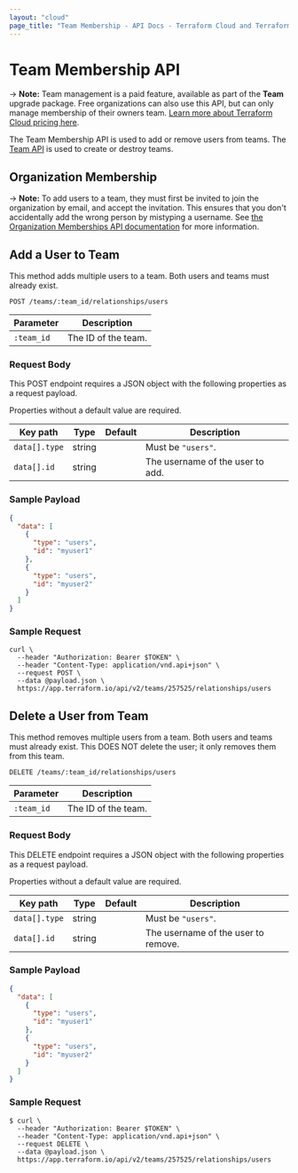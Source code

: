 ```yaml
---
layout: "cloud"
page_title: "Team Membership - API Docs - Terraform Cloud and Terraform Enterprise"
---
```


[200]: https://developer.mozilla.org/en-US/docs/Web/HTTP/Status/200
[201]: https://developer.mozilla.org/en-US/docs/Web/HTTP/Status/201
[202]: https://developer.mozilla.org/en-US/docs/Web/HTTP/Status/202
[204]: https://developer.mozilla.org/en-US/docs/Web/HTTP/Status/204
[400]: https://developer.mozilla.org/en-US/docs/Web/HTTP/Status/400
[401]: https://developer.mozilla.org/en-US/docs/Web/HTTP/Status/401
[403]: https://developer.mozilla.org/en-US/docs/Web/HTTP/Status/403
[404]: https://developer.mozilla.org/en-US/docs/Web/HTTP/Status/404
[409]: https://developer.mozilla.org/en-US/docs/Web/HTTP/Status/409
[412]: https://developer.mozilla.org/en-US/docs/Web/HTTP/Status/412
[422]: https://developer.mozilla.org/en-US/docs/Web/HTTP/Status/422
[429]: https://developer.mozilla.org/en-US/docs/Web/HTTP/Status/429
[500]: https://developer.mozilla.org/en-US/docs/Web/HTTP/Status/500
[504]: https://developer.mozilla.org/en-US/docs/Web/HTTP/Status/504
[JSON API document]: /docs/cloud/api/index.html#json-api-documents
[JSON API error object]: http://jsonapi.org/format/#error-objects

# Team Membership API

-> **Note:** Team management is a paid feature, available as part of the **Team** upgrade package. Free organizations can also use this API, but can only manage membership of their owners team. [Learn more about Terraform Cloud pricing here](https://www.hashicorp.com/products/terraform/pricing/).

The Team Membership API is used to add or remove users from teams. The [Team API](./teams.html) is used to create or destroy teams.

## Organization Membership

-> **Note:** To add users to a team, they must first be invited to join the organization by email, and accept the invitation. This ensures that you don't accidentally add the wrong person by mistyping a username. See [the Organization Memberships API documentation](./organization-memberships.html) for more information.

## Add a User to Team

This method adds multiple users to a team. Both users and teams must already exist.

`POST /teams/:team_id/relationships/users`

| Parameter  | Description         |
| ---------- | ------------------- |
| `:team_id` | The ID of the team. |

### Request Body

This POST endpoint requires a JSON object with the following properties as a request payload.

Properties without a default value are required.

| Key path      | Type   | Default | Description                      |
| ------------- | ------ | ------- | -------------------------------- |
| `data[].type` | string |         | Must be `"users"`.               |
| `data[].id`   | string |         | The username of the user to add. |

### Sample Payload

```json
{
  "data": [
    {
      "type": "users",
      "id": "myuser1"
    },
    {
      "type": "users",
      "id": "myuser2"
    }
  ]
}
```

### Sample Request

```shell
curl \
  --header "Authorization: Bearer $TOKEN" \
  --header "Content-Type: application/vnd.api+json" \
  --request POST \
  --data @payload.json \
  https://app.terraform.io/api/v2/teams/257525/relationships/users
```

## Delete a User from Team

This method removes multiple users from a team. Both users and teams must already exist. This DOES NOT delete the user; it only removes them from this team.

`DELETE /teams/:team_id/relationships/users`

| Parameter  | Description         |
| ---------- | ------------------- |
| `:team_id` | The ID of the team. |

### Request Body

This DELETE endpoint requires a JSON object with the following properties as a request payload.

Properties without a default value are required.

| Key path      | Type   | Default | Description                         |
| ------------- | ------ | ------- | ----------------------------------- |
| `data[].type` | string |         | Must be `"users"`.                  |
| `data[].id`   | string |         | The username of the user to remove. |

### Sample Payload

```json
{
  "data": [
    {
      "type": "users",
      "id": "myuser1"
    },
    {
      "type": "users",
      "id": "myuser2"
    }
  ]
}
```

### Sample Request

```shell
$ curl \
  --header "Authorization: Bearer $TOKEN" \
  --header "Content-Type: application/vnd.api+json" \
  --request DELETE \
  --data @payload.json \
  https://app.terraform.io/api/v2/teams/257525/relationships/users
```
